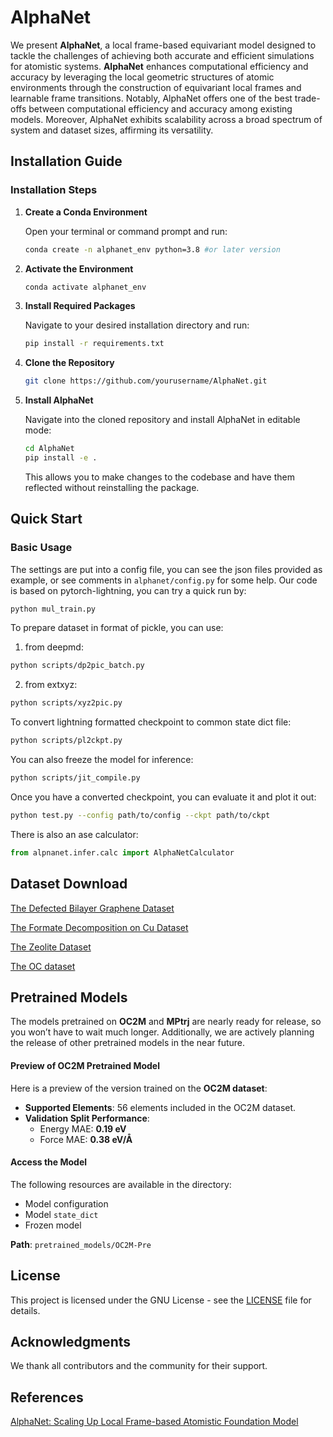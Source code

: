 # AlphaNet

We present **AlphaNet**, a local frame-based equivariant model designed to tackle the challenges of achieving both accurate and efficient simulations for atomistic systems.  **AlphaNet** enhances computational efficiency and accuracy by leveraging the local geometric structures of atomic environments through the construction of equivariant local frames and learnable frame transitions. Notably, AlphaNet offers one of the best trade-offs between computational efficiency and accuracy among existing models. Moreover, AlphaNet exhibits scalability across a broad spectrum of system and dataset sizes, affirming its versatility.

## Installation Guide

### Installation Steps

1. **Create a Conda Environment**

   Open your terminal or command prompt and run:

   ```bash
   conda create -n alphanet_env python=3.8 #or later version
   ```

2. **Activate the Environment**

   ```bash
   conda activate alphanet_env
   ```

3. **Install Required Packages**

   Navigate to your desired installation directory and run:

   ```bash
   pip install -r requirements.txt
   ```

4. **Clone the Repository**

   ```bash
   git clone https://github.com/yourusername/AlphaNet.git
   ```

5. **Install AlphaNet**

   Navigate into the cloned repository and install AlphaNet in editable mode:

   ```bash
   cd AlphaNet
   pip install -e .
   ```

   This allows you to make changes to the codebase and have them reflected without reinstalling the package.

## Quick Start

### Basic Usage

The settings are put into a config file, you can see the json files provided as example, or see comments in `alphanet/config.py` for some help. 
Our code is based on pytorch-lightning, you can try a quick run by:

```bash 
python mul_train.py
```

To prepare dataset in format of pickle, you can use:

1. from deepmd:

```bash 
python scripts/dp2pic_batch.py
```

2. from extxyz:

```bash 
python scripts/xyz2pic.py
```

To convert lightning formatted checkpoint to common state dict file:

```bash 
python scripts/pl2ckpt.py
```

You can also freeze the model for inference:

```bash 
python scripts/jit_compile.py
```

Once you have a converted checkpoint, you can evaluate it and plot it out:

```bash 
python test.py --config path/to/config --ckpt path/to/ckpt
```
There is also an ase calculator:

```python 
from alpnanet.infer.calc import AlphaNetCalculator
```
## Dataset Download

[The Defected Bilayer Graphene Dataset](https://zenodo.org/records/10374206)

[The Formate Decomposition on Cu Dataset](https://archive.materialscloud.org/record/2022.45)

[The Zeolite Dataset](https://doi.org/10.6084/m9.figshare.27800211)

[The OC dataset](https://opencatalystproject.org/)

## Pretrained Models

The models pretrained on **OC2M** and **MPtrj** are nearly ready for release, so you won’t have to wait much longer. Additionally, we are actively planning the release of other pretrained models in the near future.

#### Preview of OC2M Pretrained Model

Here is a preview of the version trained on the **OC2M dataset**:

- **Supported Elements**: 56 elements included in the OC2M dataset.
- **Validation Split Performance**:
  - Energy MAE: **0.19 eV**
  - Force MAE: **0.38 eV/Å**

#### Access the Model

The following resources are available in the directory:

- Model configuration
- Model `state_dict`
- Frozen model

**Path**: `pretrained_models/OC2M-Pre`

## License

This project is licensed under the GNU License - see the [LICENSE](LICENSE) file for details.

## Acknowledgments

We thank all contributors and the community for their support.

## References
[AlphaNet: Scaling Up Local Frame-based Atomistic Foundation Model](https://arxiv.org/abs/2501.07155)
